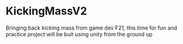 # KickingMassV2
Bringing back kicking mass from game dev F21, this time for fun and practice 
project will be buit using unity from the ground up
